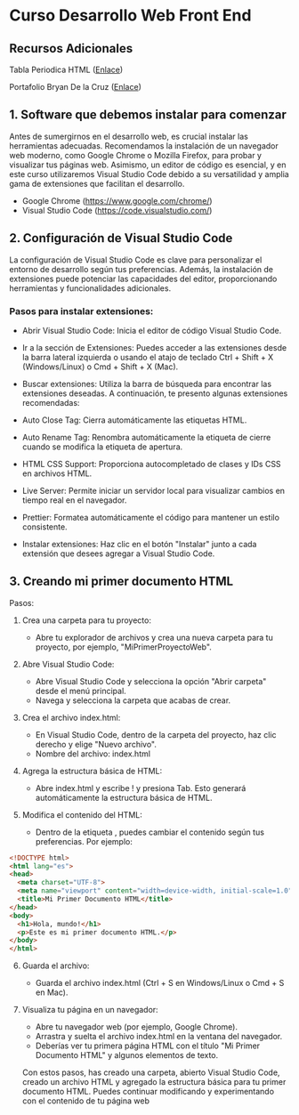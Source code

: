 # Curso Desarrollo Web Front End

## Recursos Adicionales
Tabla Periodica HTML ([Enlace](https://lenguajehtml.com/html/introduccion/tabla-periodica-html5/))

Portafolio Bryan De la Cruz ([Enlace](https://bryandelacruz.nextboostperu.com/))


## 1. Software que debemos instalar para comenzar
Antes de sumergirnos en el desarrollo web, es crucial instalar las herramientas adecuadas. Recomendamos la instalación de un navegador web moderno, como Google Chrome o Mozilla Firefox, para probar y visualizar tus páginas web. Asimismo, un editor de código es esencial, y en este curso utilizaremos Visual Studio Code debido a su versatilidad y amplia gama de extensiones que facilitan el desarrollo.

- Google Chrome (https://www.google.com/chrome/)
- Visual Studio Code (https://code.visualstudio.com/)

## 2. Configuración de Visual Studio Code
La configuración de Visual Studio Code es clave para personalizar el entorno de desarrollo según tus preferencias. Además, la instalación de extensiones puede potenciar las capacidades del editor, proporcionando herramientas y funcionalidades adicionales.

### Pasos para instalar extensiones:
 - Abrir Visual Studio Code: Inicia el editor de código Visual Studio Code.

- Ir a la sección de Extensiones: Puedes acceder a las extensiones desde la barra lateral izquierda o usando el atajo de teclado Ctrl + Shift + X (Windows/Linux) o Cmd + Shift + X (Mac).

- Buscar extensiones: Utiliza la barra de búsqueda para encontrar las extensiones deseadas. A continuación, te presento algunas extensiones recomendadas:

- Auto Close Tag: Cierra automáticamente las etiquetas HTML.
- Auto Rename Tag: Renombra automáticamente la etiqueta de cierre cuando se modifica la etiqueta de apertura.
- HTML CSS Support: Proporciona autocompletado de clases y IDs CSS en archivos HTML.
- Live Server: Permite iniciar un servidor local para visualizar cambios en tiempo real en el navegador.
- Prettier: Formatea automáticamente el código para mantener un estilo consistente.

- Instalar extensiones: Haz clic en el botón "Instalar" junto a cada extensión que desees agregar a Visual Studio Code.

## 3. Creando mi primer documento HTML
Pasos:

1. Crea una carpeta para tu proyecto:
    - Abre tu explorador de archivos y crea una nueva carpeta para tu proyecto, por ejemplo, "MiPrimerProyectoWeb".

2. Abre Visual Studio Code:
    - Abre Visual Studio Code y selecciona la opción "Abrir carpeta" desde el menú principal.
    - Navega y selecciona la carpeta que acabas de crear.

3. Crea el archivo index.html:
    - En Visual Studio Code, dentro de la carpeta del proyecto, haz clic derecho y elige "Nuevo archivo".
    - Nombre del archivo: index.html

4. Agrega la estructura básica de HTML:
    - Abre index.html y escribe ! y presiona Tab. Esto generará automáticamente la estructura básica de HTML.

5. Modifica el contenido del HTML:
    - Dentro de la etiqueta <body>, puedes cambiar el contenido según tus preferencias. Por ejemplo:

```html
<!DOCTYPE html>
<html lang="es">
<head>
  <meta charset="UTF-8">
  <meta name="viewport" content="width=device-width, initial-scale=1.0">
  <title>Mi Primer Documento HTML</title>
</head>
<body>
  <h1>Hola, mundo!</h1>
  <p>Este es mi primer documento HTML.</p>
</body>
</html>
```

6. Guarda el archivo:
    - Guarda el archivo index.html (Ctrl + S en Windows/Linux o Cmd + S en Mac).

7. Visualiza tu página en un navegador:
    - Abre tu navegador web (por ejemplo, Google Chrome).
    - Arrastra y suelta el archivo index.html en la ventana del navegador.
    - Deberías ver tu primera página HTML con el título "Mi Primer Documento HTML" y algunos elementos de texto.
    
    Con estos pasos, has creado una carpeta, abierto Visual Studio Code, creado un archivo HTML y agregado la estructura básica para tu primer documento HTML. Puedes continuar modificando y experimentando con el contenido de tu página web


